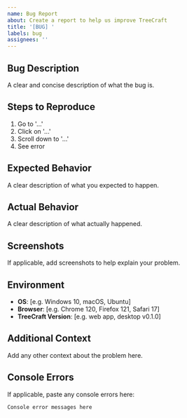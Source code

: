 ```yaml
---
name: Bug Report
about: Create a report to help us improve TreeCraft
title: '[BUG] '
labels: bug
assignees: ''
---
```


## Bug Description
A clear and concise description of what the bug is.

## Steps to Reproduce
1. Go to '...'
2. Click on '...'
3. Scroll down to '...'
4. See error

## Expected Behavior
A clear description of what you expected to happen.

## Actual Behavior
A clear description of what actually happened.

## Screenshots
If applicable, add screenshots to help explain your problem.

## Environment
- **OS**: [e.g. Windows 10, macOS, Ubuntu]
- **Browser**: [e.g. Chrome 120, Firefox 121, Safari 17]
- **TreeCraft Version**: [e.g. web app, desktop v0.1.0]

## Additional Context
Add any other context about the problem here.

## Console Errors
If applicable, paste any console errors here:
```
Console error messages here
```
